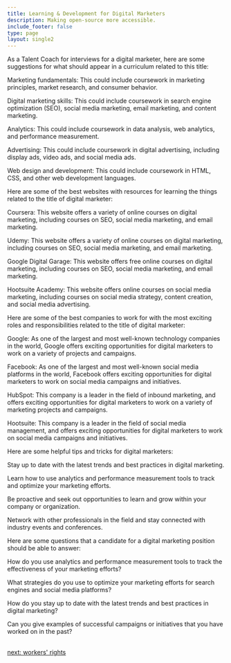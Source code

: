 ```yaml
---
title: Learning & Development for Digital Marketers
description: Making open-source more accessible.
include_footer: false
type: page
layout: single2
---
```


<p>
As a Talent Coach for interviews for a digital marketer, here are some suggestions for what should appear in a curriculum related to this title:

Marketing fundamentals: This could include coursework in marketing principles, market research, and consumer behavior.

Digital marketing skills: This could include coursework in search engine optimization (SEO), social media marketing, email marketing, and content marketing.

Analytics: This could include coursework in data analysis, web analytics, and performance measurement.

Advertising: This could include coursework in digital advertising, including display ads, video ads, and social media ads.

Web design and development: This could include coursework in HTML, CSS, and other web development languages.

Here are some of the best websites with resources for learning the things related to the title of digital marketer:

Coursera: This website offers a variety of online courses on digital marketing, including courses on SEO, social media marketing, and email marketing.

Udemy: This website offers a variety of online courses on digital marketing, including courses on SEO, social media marketing, and email marketing.

Google Digital Garage: This website offers free online courses on digital marketing, including courses on SEO, social media marketing, and email marketing.

Hootsuite Academy: This website offers online courses on social media marketing, including courses on social media strategy, content creation, and social media advertising.

Here are some of the best companies to work for with the most exciting roles and responsibilities related to the title of digital marketer:

Google: As one of the largest and most well-known technology companies in the world, Google offers exciting opportunities for digital marketers to work on a variety of projects and campaigns.

Facebook: As one of the largest and most well-known social media platforms in the world, Facebook offers exciting opportunities for digital marketers to work on social media campaigns and initiatives.

HubSpot: This company is a leader in the field of inbound marketing, and offers exciting opportunities for digital marketers to work on a variety of marketing projects and campaigns.

Hootsuite: This company is a leader in the field of social media management, and offers exciting opportunities for digital marketers to work on social media campaigns and initiatives.

Here are some helpful tips and tricks for digital marketers:

Stay up to date with the latest trends and best practices in digital marketing.

Learn how to use analytics and performance measurement tools to track and optimize your marketing efforts.

Be proactive and seek out opportunities to learn and grow within your company or organization.

Network with other professionals in the field and stay connected with industry events and conferences.

Here are some questions that a candidate for a digital marketing position should be able to answer:

How do you use analytics and performance measurement tools to track the effectiveness of your marketing efforts?

What strategies do you use to optimize your marketing efforts for search engines and social media platforms?

How do you stay up to date with the latest trends and best practices in digital marketing?

Can you give examples of successful campaigns or initiatives that you have worked on in the past?

<br>
<a href="https://workdojos.com/digitalmarketers/rights">next: workers' rights</a>
</p>